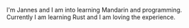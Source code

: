 I'm Jannes and I am into learning Mandarin and programming.  
Currently I am learning Rust and I am loving the experience.
